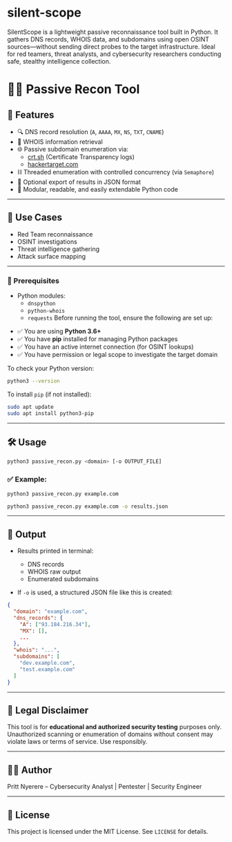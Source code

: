 # silent-scope
SilentScope is a lightweight passive reconnaissance tool built in Python. It gathers DNS records, WHOIS data, and subdomains using open OSINT sources—without sending direct probes to the target infrastructure. Ideal for red teamers, threat analysts, and cybersecurity researchers conducting safe, stealthy intelligence collection.

# 🕵️‍♂️ Passive Recon Tool

## 🚀 Features

- 🔍 DNS record resolution (`A`, `AAAA`, `MX`, `NS`, `TXT`, `CNAME`)
- 📜 WHOIS information retrieval
- 🌐 Passive subdomain enumeration via:
  - [crt.sh](w) (Certificate Transparency logs)
  - [hackertarget.com](w)
- ⛓️ Threaded enumeration with controlled concurrency (via `Semaphore`)
- 💾 Optional export of results in JSON format
- 🧩 Modular, readable, and easily extendable Python code

---

## 🧠 Use Cases

- Red Team reconnaissance
- OSINT investigations
- Threat intelligence gathering
- Attack surface mapping

---

### 🔧 Prerequisites

- Python modules:
  - `dnspython`
  - `python-whois`
  - `requests`
Before running the tool, ensure the following are set up:

* ✅ You are using **Python 3.6+**
* ✅ You have **pip** installed for managing Python packages
* ✅ You have an active internet connection (for OSINT lookups)
* ✅ You have permission or legal scope to investigate the target domain

To check your Python version:

```bash
python3 --version
```

To install `pip` (if not installed):

```bash
sudo apt update
sudo apt install python3-pip
```

---

## 🛠️ Usage

```bash
python3 passive_recon.py <domain> [-o OUTPUT_FILE]
```

### ✅ Example:

```bash
python3 passive_recon.py example.com
```

```bash
python3 passive_recon.py example.com -o results.json
```
---

## 📂 Output

- Results printed in terminal:
  - DNS records
  - WHOIS raw output
  - Enumerated subdomains

- If `-o` is used, a structured JSON file like this is created:

```json
{
  "domain": "example.com",
  "dns_records": {
    "A": ["93.184.216.34"],
    "MX": [],
    ...
  },
  "whois": "...",
  "subdomains": [
    "dev.example.com",
    "test.example.com"
  ]
}
```
---

## 🔐 Legal Disclaimer

This tool is for **educational and authorized security testing** purposes only. Unauthorized scanning or enumeration of domains without consent may violate laws or terms of service. Use responsibly.

---

## 👨‍💻 Author

Pritt Nyerere – Cybersecurity Analyst | Pentester | Security Engineer

---

## 📜 License

This project is licensed under the MIT License. See `LICENSE` for details.
```

